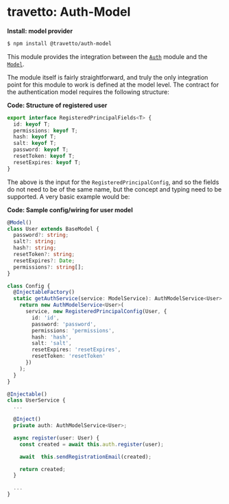 travetto: Auth-Model
===

**Install: model provider**
```bash
$ npm install @travetto/auth-model
```

This module provides the integration between the [`Auth`](https://github.com/travetto/travetto/tree/master/module/auth) module and the [`Model`](https://github.com/travetto/travetto/tree/master/module/model).

The module itself is fairly straightforward, and truly the only integration point for this module to work is defined at the model level.  The contract for the authentication model requires the following structure:

**Code: Structure of registered user**
```typescript
export interface RegisteredPrincipalFields<T> {
  id: keyof T;
  permissions: keyof T;
  hash: keyof T;
  salt: keyof T;
  password: keyof T;
  resetToken: keyof T;
  resetExpires: keyof T;
}
```

The above is the input for the ```RegisteredPrincipalConfig```, and so the fields do not need to be of the same name, but the concept and typing need to be supported.  A very basic example would be:

**Code: Sample config/wiring for user model**
```typescript
@Model()
class User extends BaseModel {
  password?: string;
  salt?: string;
  hash?: string;
  resetToken?: string;
  resetExpires?: Date;
  permissions?: string[];
}

class Config {
  @InjectableFactory()
  static getAuthService(service: ModelService): AuthModelService<User> {
    return new AuthModelService<User>(
      service, new RegisteredPrincipalConfig(User, {
        id: 'id',
        password: 'password',
        permissions: 'permissions',
        hash: 'hash',
        salt: 'salt',
        resetExpires: 'resetExpires',
        resetToken: 'resetToken'
      })
    );
  }
}

@Injectable()
class UserService {
  ...

  @Inject()
  private auth: AuthModelService<User>;

  async register(user: User) {
    const created = await this.auth.register(user);

    await  this.sendRegistrationEmail(created);

    return created;
  }

  ...
}
```